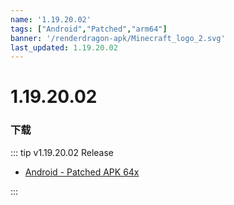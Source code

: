 ```yaml
---
name: '1.19.20.02'
tags: ["Android","Patched","arm64"]
banner: '/renderdragon-apk/Minecraft_logo_2.svg'
last_updated: 1.19.20.02
---
```


# 1.19.20.02

### 下载

::: tip v1.19.20.02 Release

* [Android - Patched APK 64x](https://www.mediafire.com/file/6qsqi648qudbwso/1.19.20.02_arm64-v8a_Patched.apk/file)

:::

